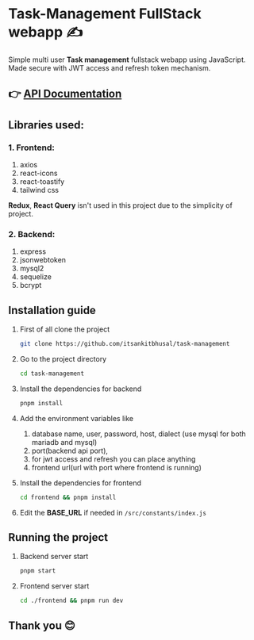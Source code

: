 # Task-Management FullStack webapp ✍

Simple multi user **Task management** fullstack webapp using JavaScript. Made secure with JWT access and refresh token mechanism.

## 👉 [API Documentation](https://documenter.getpostman.com/view/23451188/2s9YeG7XnC)

## Libraries used:

### 1. Frontend:

1.  axios
2.  react-icons
3.  react-toastify
4.  tailwind css

**Redux**, **React Query** isn't used in this project due to the simplicity of project.

### 2. Backend:

1.  express
2.  jsonwebtoken
3.  mysql2
4.  sequelize
5.  bcrypt

## Installation guide

1. First of all clone the project
   ```bash
   git clone https://github.com/itsankitbhusal/task-management
   ```
2. Go to the project directory

   ```bash
   cd task-management
   ```

3. Install the dependencies for backend
   ```bash
   pnpm install
   ```
4. Add the environment variables like
   1. database name, user, password, host, dialect (use mysql for both mariadb and mysql)
   2. port(backend api port),
   3. for jwt access and refresh you can place anything
   4. frontend url(url with port where frontend is running)
5. Install the dependencies for frontend
   ```bash
   cd frontend && pnpm install
   ```
6. Edit the **BASE_URL** if needed in `/src/constants/index.js`

## Running the project

1. Backend server start
   ```bash
   pnpm start
   ```
2. Frontend server start

   ```bash
   cd ./frontend && pnpm run dev
   ```

## Thank you 😊

